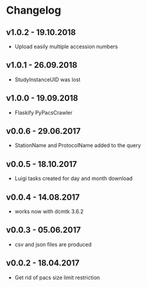 # Changelog

## v1.0.2 - 19.10.2018
 * Upload easily multiple accession numbers

## v1.0.1 - 26.09.2018
 * StudyInstanceUID was lost

## v1.0.0 - 19.09.2018
 * Flaskify PyPacsCrawler

## v0.0.6 - 29.06.2017
 * StationName and ProtocolName added to the query

## v0.0.5 - 18.10.2017
 * Luigi tasks created for day and month download

## v0.0.4 - 14.08.2017
 * works now with dcmtk 3.6.2

## v0.0.3 - 05.06.2017
 * csv and json files are produced

## v0.0.2 - 18.04.2017
 * Get rid of pacs size limit restriction
